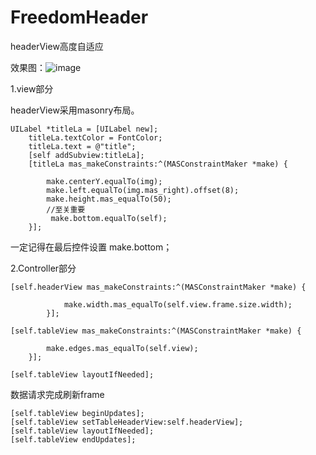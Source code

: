 # FreedomHeader
headerView高度自适应

效果图：![image](https://github.com/1192484280/FreedomHeader/blob/master/QQ20180606-172433-HD.gif)

1.view部分

headerView采用masonry布局。

~~~
UILabel *titleLa = [UILabel new];
    titleLa.textColor = FontColor;
    titleLa.text = @"title";
    [self addSubview:titleLa];
    [titleLa mas_makeConstraints:^(MASConstraintMaker *make) {
        
        make.centerY.equalTo(img);
        make.left.equalTo(img.mas_right).offset(8);
        make.height.mas_equalTo(50);
        //至关重要
         make.bottom.equalTo(self);
    }];
~~~
一定记得在最后控件设置 make.bottom；

2.Controller部分

~~~
[self.headerView mas_makeConstraints:^(MASConstraintMaker *make) {
           
            make.width.mas_equalTo(self.view.frame.size.width);
        }];

[self.tableView mas_makeConstraints:^(MASConstraintMaker *make) {
        
        make.edges.mas_equalTo(self.view);
    }];
    
[self.tableView layoutIfNeeded];
~~~

数据请求完成刷新frame

~~~
[self.tableView beginUpdates];
[self.tableView setTableHeaderView:self.headerView];
[self.tableView layoutIfNeeded];
[self.tableView endUpdates];

~~~
